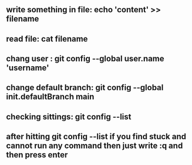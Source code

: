 #
## write something in file: echo 'content' >> filename
## read file: cat filename
## chang user : git config --global user.name 'username'
## change default branch: git config --global init.defaultBranch main
## checking sittings: git config --list
## after hitting git config --list if you find stuck and cannot run any command then just write :q and then press enter
##
